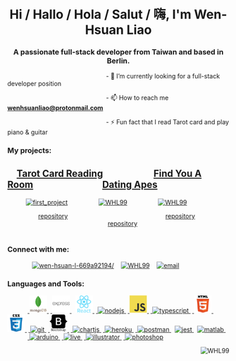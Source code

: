 <h1 align="center">Hi / Hallo / Hola / Salut / 嗨, I'm Wen-Hsuan Liao</h1>
<h3 align="center">A passionate full-stack developer from Taiwan and based in Berlin.</h3>

&emsp;&emsp;&emsp;&emsp;&emsp;&emsp;&emsp;&emsp;&emsp;&emsp;&emsp;&emsp;&emsp;&emsp;&emsp;&emsp;- 🔭 I’m currently looking for a full-stack developer position

&emsp;&emsp;&emsp;&emsp;&emsp;&emsp;&emsp;&emsp;&emsp;&emsp;&emsp;&emsp;&emsp;&emsp;&emsp;&emsp;- 📫 How to reach me **wenhsuanliao@protonmail.com**

&emsp;&emsp;&emsp;&emsp;&emsp;&emsp;&emsp;&emsp;&emsp;&emsp;&emsp;&emsp;&emsp;&emsp;&emsp;&emsp;- ⚡ Fun fact that I read Tarot card and play piano & guitar

<h3 align="left">My projects:</h3><h2>&emsp;<a href="https://whl99.github.io/tarot-card-reading/" target="_blank">Tarot Card Reading</a> &emsp;&emsp;&emsp;&emsp;&emsp; <a href="https://findyouaroom.onrender.com" target="_blank">Find You A Room</a> &emsp;&emsp;&emsp;&emsp;&emsp;&emsp;&emsp; <a href="https://datingapes.onrender.com" target="_blank">Dating Apes</a></h2>
<p>
&emsp;&emsp;&emsp;<a href="https://whl99.github.io/tarot-card-reading/" target="blank"><img align="center" src="https://user-images.githubusercontent.com/104759740/183432228-3002b855-3030-48ee-832c-1a074d4fa444.png" alt="first_project" height="180"/></a>&emsp;&emsp;&emsp;&emsp;&emsp;<a href="https://findyouaroom.onrender.com/" target="blank"><img align="center" src="https://user-images.githubusercontent.com/104759740/183432269-6c20aa66-c1dc-4815-a172-c768950e4a04.png" alt="WHL99" height="180" /></a>&emsp;&emsp;&emsp;&emsp;&emsp;<a href="https://datingapes.onrender.com/" target="blank"><img align="center" src="https://user-images.githubusercontent.com/104759740/183432291-2fb7b711-aa36-487f-9e2c-d60e9661e152.png" alt="WHL99" height="180" /></a></p>

&emsp;&emsp;&emsp;&emsp;&emsp;<a href="https://github.com/WHL99/tarot-card-reading" target="_blank">repository</a> &emsp;&emsp;&emsp;&emsp;&emsp;&emsp;&emsp;&emsp;&emsp;&emsp;&emsp;&emsp;&emsp;&emsp;&emsp;&nbsp; <a href="https://github.com/WHL99/find-you-a-room" target="_blank">repository</a> &emsp;&emsp;&emsp;&emsp;&emsp;&emsp;&emsp;&emsp;&emsp;&emsp;&emsp;&emsp;&emsp;&emsp;&emsp;&emsp; <a href="https://github.com/WHL99/dating-apes" target="_blank">repository</a><br><br>




<h3 align="left">Connect with me:</h3>
<p align="left">&emsp;&emsp;&emsp;&emsp;<a href="https://www.linkedin.com/in/wen-hsuan-liao-berlin/" target="blank"><img align="center" src="https://user-images.githubusercontent.com/104759740/183432315-02fc8907-fb1e-4b2a-8c06-d04c23048e6e.png" alt="wen-hsuan-l-669a92194/" height="35"  /></a>&nbsp;&nbsp;&nbsp;&nbsp;<a href="https://github.com/WHL99" target="blank"><img align="center" src="https://user-images.githubusercontent.com/104759740/183434810-25cbf45e-1b95-4b6c-a902-5ba97547bed7.svg" alt="WHL99" height="40"  /></a>&nbsp;&nbsp;&nbsp;&nbsp;<a href="mailto:wenhsuanliao@protonmail.com" target="blank"><img align="center" src="https://user-images.githubusercontent.com/104759740/183432335-515b148a-7e70-4520-8302-eb4097292cd1.png" alt="email" height="29"  /></a></p>

<h3 align="left">Languages and Tools:</h3>
<p align="left">&emsp;&emsp;&emsp;&nbsp;<a href="https://www.mongodb.com/" target="_blank" rel="noreferrer"> <img src="https://raw.githubusercontent.com/devicons/devicon/master/icons/mongodb/mongodb-original-wordmark.svg" alt="mongodb" width="40" height="40" /> </a> &nbsp;<a href="https://expressjs.com" target="_blank" rel="noreferrer"> <img src="https://raw.githubusercontent.com/devicons/devicon/master/icons/express/express-original-wordmark.svg" alt="express" width="40" height="40" /> </a>&nbsp; <a href="https://reactjs.org/" target="_blank" rel="noreferrer"> <img src="https://raw.githubusercontent.com/devicons/devicon/master/icons/react/react-original-wordmark.svg" alt="react" width="40" height="40" /> </a> &nbsp;<a href="https://nodejs.org" target="_blank" rel="noreferrer"> <img src="https://user-images.githubusercontent.com/104759740/183434165-295cd27f-c6a1-428d-8a0f-ad5b86213cf6.png" alt="nodejs" width="40" height="40" /> </a>&nbsp;<a href="https://developer.mozilla.org/en-US/docs/Web/JavaScript" target="_blank" rel="noreferrer"> <img src="https://raw.githubusercontent.com/devicons/devicon/master/icons/javascript/javascript-original.svg" alt="javascript" width="40" height="40" /> </a>&nbsp;<a href="https://www.typescriptlang.org/" target="_blank" rel="noreferrer"> <img src="https://user-images.githubusercontent.com/104759740/188517922-5111ec6b-8f25-4846-b236-69be6acc9142.png" alt="typescript" width="40" height="40" /> </a>&nbsp;<a href="https://www.w3.org/html/" target="_blank" rel="noreferrer"> <img src="https://raw.githubusercontent.com/devicons/devicon/master/icons/html5/html5-original-wordmark.svg" alt="html5" width="40" height="40" /> </a>&nbsp; <a href="https://www.w3schools.com/css/" target="_blank" rel="noreferrer"> <img src="https://raw.githubusercontent.com/devicons/devicon/master/icons/css3/css3-original-wordmark.svg" alt="css3" width="40" height="40" /> </a>&nbsp;<a href="https://git-scm.com/" target="_blank" rel="noreferrer"> <img src="https://user-images.githubusercontent.com/104759740/183629398-dbe4e98d-02c1-4bd2-baec-ff631e1f8635.png" alt="git" width="40" height="40" /> </a>&nbsp;<a href="https://getbootstrap.com" target="_blank" rel="noreferrer"> <img src="https://raw.githubusercontent.com/devicons/devicon/master/icons/bootstrap/bootstrap-plain-wordmark.svg" alt="bootstrap" width="40" height="40" /> </a> &nbsp;<a href="https://www.chartjs.org" target="_blank" rel="noreferrer"> <img src="https://www.chartjs.org/media/logo-title.svg" alt="chartjs" width="40" height="40" /> </a>&nbsp;<a href="https://heroku.com" target="_blank" rel="noreferrer"> <img src="https://www.vectorlogo.zone/logos/heroku/heroku-icon.svg" alt="heroku" width="40" height="40" /> </a>&nbsp;<a href="https://postman.com" target="_blank" rel="noreferrer"> <img src="https://www.vectorlogo.zone/logos/getpostman/getpostman-icon.svg" alt="postman" width="40" height="40" /> </a>&nbsp; <a href="https://jestjs.io" target="_blank" rel="noreferrer"> <img src="https://www.vectorlogo.zone/logos/jestjsio/jestjsio-icon.svg" alt="jest" width="40" height="40" /> </a>&nbsp; <a href="https://www.mathworks.com/" target="_blank" rel="noreferrer"> <img src="https://upload.wikimedia.org/wikipedia/commons/2/21/Matlab_Logo.png" alt="matlab" width="40" height="40" /> </a>&nbsp;<br>&emsp;&emsp;&emsp;&nbsp;<a href="https://www.arduino.cc/" target="_blank" rel="noreferrer"> <img src="https://cdn.worldvectorlogo.com/logos/arduino-1.svg" alt="arduino" width="40" height="40" /> </a> &nbsp;<a href="https://www.ableton.com/" target="_blank" rel="noreferrer"> <img src="https://user-images.githubusercontent.com/104759740/183434197-8ceaa9da-e3ef-40b2-a28c-695cee41ca55.png" alt="live" width="40" height="40" /> </a>&nbsp;<a href="https://www.adobe.com/in/products/illustrator.html" target="_blank" rel="noreferrer"> <img src="https://user-images.githubusercontent.com/104759740/183434212-8772620b-6b0b-40b0-8616-cb9f9b9c5b06.png" alt="illustrator" width="40" height="40" /> </a> &nbsp;<a href="https://www.photoshop.com/en" target="_blank" rel="noreferrer"> <img src="https://user-images.githubusercontent.com/104759740/183434624-3cb46e38-2dc7-454a-9657-8b42ee9cfe64.png" alt="photoshop" width="40" height="40" /> </a> </p>
<p align="right"><img src="https://github-readme-stats.vercel.app/api/top-langs?username=whl99&show_icons=true&locale=en&layout=compact" alt="WHL99" /></p>
